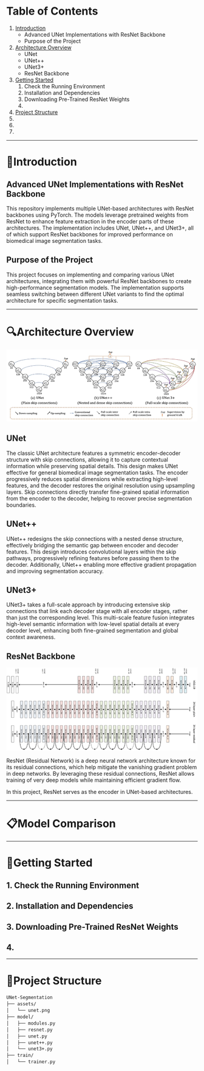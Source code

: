 # Table of Contents
1. [Introduction](#Introduction)
     * Advanced UNet Implementations with ResNet Backbone
     * Purpose of the Project
2. [Architecture Overview](#Architecture-Overview)
     * UNet
     * UNet++
     * UNet3+
     * ResNet Backbone
3. [Getting Started](#Getting-Started)
     1. Check the Running Environment
     2. Installation and Dependencies
     3. Downloading Pre-Trained ResNet Weights
     4. 
4. [Project Structure](#Project-Structure)
5. 
6. 
7. 


*****


# 📑Introduction

## Advanced UNet Implementations with ResNet Backbone
This repository implements multiple UNet-based architectures with ResNet backbones using PyTorch. The models leverage pretrained weights from ResNet to enhance feature extraction in the encoder parts of these architectures. The implementation includes UNet, UNet++, and UNet3+, all of which support ResNet backbones for improved performance on biomedical image segmentation tasks.

## Purpose of the Project
This project focuses on implementing and comparing various UNet architectures, integrating them with powerful ResNet backbones to create high-performance segmentation models. The implementation supports seamless switching between different UNet variants to find the optimal architecture for specific segmentation tasks.


*****


# 🔍Architecture Overview

![unet](assets/unet.png)

## UNet
The classic UNet architecture features a symmetric encoder-decoder structure with skip connections, allowing it to capture contextual information while preserving spatial details. This design makes UNet effective for general biomedical image segmentation tasks. The encoder progressively reduces spatial dimensions while extracting high-level features, and the decoder restores the original resolution using upsampling layers. Skip connections directly transfer fine-grained spatial information from the encoder to the decoder, helping to recover precise segmentation boundaries.

## UNet++
UNet++ redesigns the skip connections with a nested dense structure, effectively bridging the semantic gap between encoder and decoder features. This design introduces convolutional layers within the skip pathways, progressively refining features before passing them to the decoder. Additionally, UNet++ enabling more effective gradient propagation and improving segmentation accuracy.

## UNet3+
UNet3+ takes a full-scale approach by introducing extensive skip connections that link each decoder stage with all encoder stages, rather than just the corresponding level. This multi-scale feature fusion integrates high-level semantic information with low-level spatial details at every decoder level, enhancing both fine-grained segmentation and global context awareness.

## ResNet Backbone

![resnet](assets/resnet.png)

ResNet (Residual Network) is a deep neural network architecture known for its residual connections, which help mitigate the vanishing gradient problem in deep networks. By leveraging these residual connections, ResNet allows training of very deep models while maintaining efficient gradient flow.

In this project, ResNet serves as the encoder in UNet-based architectures.


*****


# 📋Model Comparison



*****


# 🔨Getting Started

## 1. Check the Running Environment

## 2. Installation and Dependencies

## 3. Downloading Pre-Trained ResNet Weights

## 4. 


*****


# 📁Project Structure

```bash
UNet-Segmentation
├── assets/
│   └── unet.png
├── model/
│   ├── modules.py
│   ├── resnet.py
│   ├── unet.py
│   ├── unet++.py
│   └── unet3+.py
├── train/
│   └── trainer.py


```